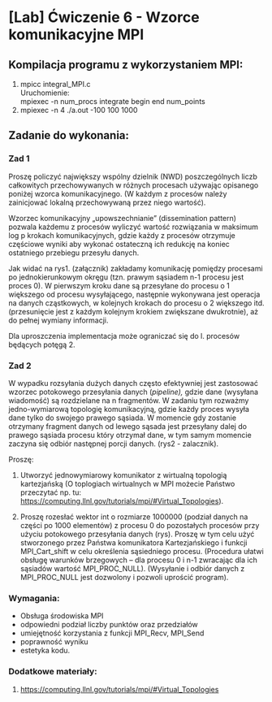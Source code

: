 # [Lab] Ćwiczenie 6 - Wzorce komunikacyjne MPI

## Kompilacja programu z wykorzystaniem MPI:
1. mpicc integral_MPI.c  
Uruchomienie:   
mpiexec -n num_procs integrate begin end num_points  
2. mpiexec -n 4 ./a.out -100 100 1000  

## Zadanie do wykonania:  
### Zad 1  

Proszę policzyć największy wspólny dzielnik (NWD) poszczególnych liczb całkowitych przechowywanych w różnych procesach używając opisanego poniżej wzorca komunikacyjnego. (W każdym z procesów należy zainicjować lokalną przechowywaną przez niego wartość).  

Wzorzec komunikacyjny „upowszechnianie” (dissemination pattern) pozwala każdemu z procesów wyliczyć wartość rozwiązania w maksimum log p krokach komunikacyjnych, gdzie każdy z procesów otrzymuje częściowe wyniki aby wykonać ostateczną ich redukcję na koniec ostatniego przebiegu przesyłu danych.  
  
Jak widać na rys1. (załącznik) zakładamy komunikację pomiędzy procesami po jednokierunkowym okręgu (tzn. prawym sąsiadem n-1 procesu jest proces 0). W pierwszym kroku dane są przesyłane do procesu o 1 większego od procesu wysyłającego, następnie wykonywana jest operacja na danych cząstkowych, w kolejnych krokach do procesu o 2 większego itd. (przesunięcie jest z każdym kolejnym krokiem zwiększane dwukrotnie), aż do pełnej wymiany informacji.  

Dla uproszczenia implementacja może ograniczać się do l. procesów będących potęgą 2.  

### Zad 2  

W wypadku rozsyłania dużych danych często efektywniej jest zastosować wzorzec potokowego przesyłania danych (*pipeline),* gdzie dane (wysyłana wiadomość) są rozdzielane na n fragmentów. W zadaniu tym rozważmy jedno-wymiarową topologię komunikacyjną, gdzie każdy proces wysyła dane tylko do swojego prawego sąsiada. W momencie gdy zostanie otrzymany fragment danych od lewego sąsada jest przesyłany dalej do prawego sąsiada procesu który otrzymał dane, w tym samym momencie zaczyna się odbiór następnej porcji danych. (rys2 - zalacznik).  

Proszę:  

1) Utworzyć jednowymiarowy komunikator z wirtualną topologią kartezjańską (O toplogiach wirtualnych w MPI możecie Państwo przeczytać np. tu: https://computing.llnl.gov/tutorials/mpi/#Virtual_Topologies).  

2) Proszę rozesłać wektor int o rozmiarze 1000000 (podział danych na części po 1000 elementów) z procesu 0 do pozostałych procesów przy użyciu potokowego przesyłania danych (rys). Proszę w tym celu użyć stworzonego przez Państwa komunikatora Kartezjańskiego i funkcji MPI_Cart_shift w celu określenia sąsiedniego procesu. (Procedura ułatwi obsługę warunków brzegowych – dla procesu 0 i n-1 zwracając dla ich sąsiadów wartość MPI_PROC_NULL). (Wysyłanie i odbiór danych z MPI_PROC_NULL jest dozwolony i pozwoli uprościć program).  

### Wymagania:
* Obsługa środowiska MPI 
* odpowiedni podział liczby punktów oraz przedziałów 
* umiejętność korzystania z funkcji MPI_Recv, MPI_Send  
* poprawność wyniku  
* estetyka kodu.  

### Dodatkowe materiały:  
1. https://computing.llnl.gov/tutorials/mpi/#Virtual_Topologies
